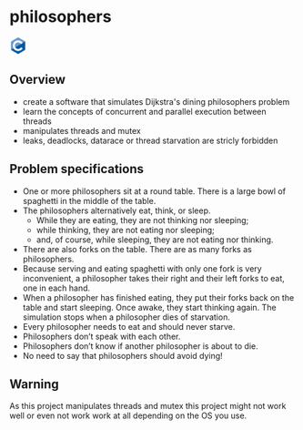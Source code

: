 # philosophers

<img src="https://raw.githubusercontent.com/devicons/devicon/master/icons/c/c-original.svg"  width="30" height="30" />

 ## Overview
 - create a software that simulates Dijkstra's dining philosophers problem
 - learn the concepts of concurrent and parallel execution between threads
 - manipulates threads and mutex
 - leaks, deadlocks, datarace or thread starvation are stricly forbidden
## Problem specifications
 - One or more philosophers sit at a round table. There is a large bowl of spaghetti in the middle of the table.
 - The philosophers alternatively eat, think, or sleep.
    - While they are eating, they are not thinking nor sleeping;
    - while thinking, they are not eating nor sleeping;
    - and, of course, while sleeping, they are not eating nor thinking.
 - There are also forks on the table. There are as many forks as philosophers.
 - Because serving and eating spaghetti with only one fork is very inconvenient, a philosopher takes their right and their left forks to eat, one in each hand.
 - When a philosopher has finished eating, they put their forks back on the table and start sleeping. Once awake, they start thinking again. The simulation stops when a philosopher dies of starvation.
 - Every philosopher needs to eat and should never starve.
 - Philosophers don’t speak with each other.
 - Philosophers don’t know if another philosopher is about to die.
 - No need to say that philosophers should avoid dying!
## Warning
As this project manipulates threads and mutex this project might not work well or even not work work at all depending on the OS you use.
